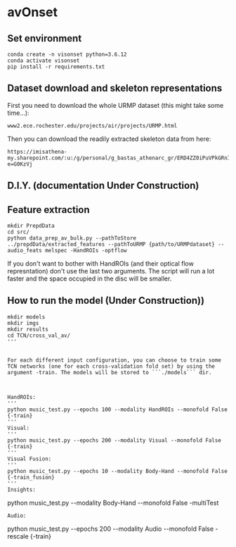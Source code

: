 # avOnset

## Set environment

```
conda create -n visonset python=3.6.12
conda activate visonset
pip install -r requirements.txt
```
## Dataset download and skeleton representations

First you need to download the whole URMP dataset (this might take some time...):

```
www2.ece.rochester.edu/projects/air/projects/URMP.html
```

Then you can download the readily extracted skeleton data from here:
```
https://imisathena-my.sharepoint.com/:u:/g/personal/g_bastas_athenarc_gr/ERD4ZZ0iPuVPkGRnIWC1qd4BPYoxCj3NSg2qJBPTUiyFBw?e=G0KzVj
```

## D.I.Y. (documentation Under Construction)


<!-- If you want to extract the skeletons yourself, you need to dowload OpenPose and run it for each multi-instrument video-performance. This is easier to achieve from Windows os. First, we download openpose from this link https://github.com/CMU-Perceptual-Computing-Lab/openpose/releases and we run openpose/models/getModels.bat. Next we run ```openpose/bin/OpenPoseDemo.exe``` for multiple videos using the script below (run inside the ```openpose/``` dir) to get the poses in the form of json files and videos:

```
python path\to\avOnset\src\run_multiple_openpose.py --pathToData path\to\dataset --poly {True,False}
```

Then run:
```
python crop_videos.py --pathToData path/to/data
``` -->


## Feature extraction

```
mkdir PrepdData
cd src/
python data_prep_av_bulk.py --pathToStore ../prepdData/extracted_features --pathToURMP {path/to/URMPdataset} --audio_feats melspec -HandROIs -optflow
```
If you don't want to bother with HandROIs (and their optical flow represntation) don't use the last two arguments. The script will run a lot faster and the space occupied in the disc will be smaller.

## How to run the model (Under Construction))


```
mkdir models
mkdir imgs
mkdir results
cd TCN/cross_val_av/
'''


For each different input configuration, you can choose to train some TCN networks (one for each cross-validation fold set) by using the argument -train. The models will be stored to ```./models``` dir.



HandROIs:
'''
python music_test.py --epochs 100 --modality HandROIs --monofold False {-train}
'''
Visual:
'''
python music_test.py --epochs 200 --modality Visual --monofold False {-train}
'''
Visual Fusion:
'''
python music_test.py --epochs 10 --modality Body-Hand --monofold False {-train_fusion}
'''
Insights:
```
python music_test.py --modality Body-Hand --monofold False -multiTest
```
Audio:
```
python music_test.py --epochs 200 --modality Audio --monofold False -rescale {-train}
```